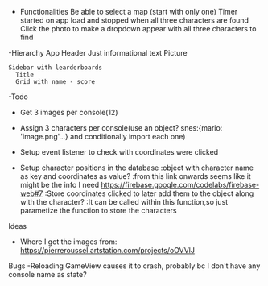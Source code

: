 - Functionalities
  Be able to select a map (start with only one)
  Timer started on app load and stopped when all three characters are found
  Click the photo to make a dropdown appear with all three characters to find

-Hierarchy
  App
    Header
      Just informational text
    Picture

    Sidebar with learderboards
      Title
      Grid with name - score
-Todo
<!-- - Layout a basic UI with only one component -->
<!-- - Setup router -->
<!-- - Create components -->
<!-- - Establish connection with Firebase -->
<!-- - Pass in image as a prop to Gameview -->
<!-- - Set timer when Gameview loads
  :do I have to set the state on App? it will be set to the database, so no need to pass it to Leaderboards -->
<!-- - Setup character showcase and timer elements -->
<!-- - Setup drowpdown when user clicks the screen
  :got the position on px but seems like I need to substract another unit(offset position?) -->
- Get 3 images per console(12)
- Assign 3 characters per console(use an object? snes:{mario: 'image.png'...} and conditionally import each one)
- Setup event listener to check with coordinates were clicked

- Setup character positions in the database
  :object with character name as key and coordinates as value?
  :from this link onwards seems like it might be the info I need
  https://firebase.google.com/codelabs/firebase-web#7 
  :Store coordinates clicked to later add them to the object along with the character?
  :It can be called within this function,so just parametize the function to store the characters

Ideas
- Where I got the images from:
https://pierreroussel.artstation.com/projects/oOVVlJ

Bugs
-Reloading GameView causes it to crash, probably bc I don't have any console name as state?